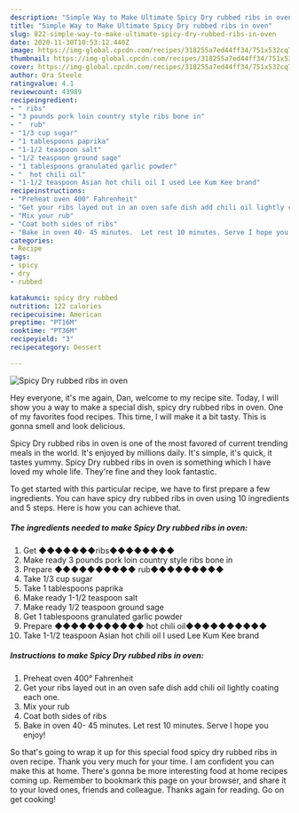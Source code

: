 ```yaml
---
description: "Simple Way to Make Ultimate Spicy Dry rubbed ribs in oven"
title: "Simple Way to Make Ultimate Spicy Dry rubbed ribs in oven"
slug: 822-simple-way-to-make-ultimate-spicy-dry-rubbed-ribs-in-oven
date: 2020-11-30T10:53:12.440Z
image: https://img-global.cpcdn.com/recipes/318255a7ed44ff34/751x532cq70/spicy-dry-rubbed-ribs-in-oven-recipe-main-photo.jpg
thumbnail: https://img-global.cpcdn.com/recipes/318255a7ed44ff34/751x532cq70/spicy-dry-rubbed-ribs-in-oven-recipe-main-photo.jpg
cover: https://img-global.cpcdn.com/recipes/318255a7ed44ff34/751x532cq70/spicy-dry-rubbed-ribs-in-oven-recipe-main-photo.jpg
author: Ora Steele
ratingvalue: 4.1
reviewcount: 43989
recipeingredient:
- " ribs"
- "3 pounds pork loin country style ribs bone in"
- "  rub"
- "1/3 cup sugar"
- "1 tablespoons paprika"
- "1-1/2 teaspoon salt"
- "1/2 teaspoon ground sage"
- "1 tablespoons granulated garlic powder"
- "  hot chili oil"
- "1-1/2 teaspoon Asian hot chili oil I used Lee Kum Kee brand"
recipeinstructions:
- "Preheat oven 400° Fahrenheit"
- "Get your ribs layed out in an oven safe dish add chili oil lightly coating each one."
- "Mix your rub"
- "Coat both sides of ribs"
- "Bake in oven 40- 45 minutes.  Let rest 10 minutes. Serve I hope you enjoy!"
categories:
- Recipe
tags:
- spicy
- dry
- rubbed

katakunci: spicy dry rubbed 
nutrition: 122 calories
recipecuisine: American
preptime: "PT16M"
cooktime: "PT36M"
recipeyield: "3"
recipecategory: Dessert

---
```



![Spicy Dry rubbed ribs in oven](https://img-global.cpcdn.com/recipes/318255a7ed44ff34/751x532cq70/spicy-dry-rubbed-ribs-in-oven-recipe-main-photo.jpg)

Hey everyone, it's me again, Dan, welcome to my recipe site. Today, I will show you a way to make a special dish, spicy dry rubbed ribs in oven. One of my favorites food recipes. This time, I will make it a bit tasty. This is gonna smell and look delicious.

Spicy Dry rubbed ribs in oven is one of the most favored of current trending meals in the world. It's enjoyed by millions daily. It's simple, it's quick, it tastes yummy. Spicy Dry rubbed ribs in oven is something which I have loved my whole life. They're fine and they look fantastic.




To get started with this particular recipe, we have to first prepare a few ingredients. You can have spicy dry rubbed ribs in oven using 10 ingredients and 5 steps. Here is how you can achieve that.

<!--inarticleads1-->

##### The ingredients needed to make Spicy Dry rubbed ribs in oven:

1. Get  ◆◆◆◆◆◆◆ribs◆◆◆◆◆◆◆◆
1. Make ready 3 pounds pork loin country style ribs bone in
1. Prepare  ◆◆◆◆◆◆◆◆◆◆ rub◆◆◆◆◆◆◆◆◆
1. Take 1/3 cup sugar
1. Take 1 tablespoons paprika
1. Make ready 1-1/2 teaspoon salt
1. Make ready 1/2 teaspoon ground sage
1. Get 1 tablespoons granulated garlic powder
1. Prepare  ◆◆◆◆◆◆◆◆◆◆◆ hot chili oil◆◆◆◆◆◆◆◆◆◆
1. Take 1-1/2 teaspoon Asian hot chili oil I used Lee Kum Kee brand




<!--inarticleads2-->

##### Instructions to make Spicy Dry rubbed ribs in oven:

1. Preheat oven 400° Fahrenheit
1. Get your ribs layed out in an oven safe dish add chili oil lightly coating each one.
1. Mix your rub
1. Coat both sides of ribs
1. Bake in oven 40- 45 minutes.  Let rest 10 minutes. Serve I hope you enjoy!




So that's going to wrap it up for this special food spicy dry rubbed ribs in oven recipe. Thank you very much for your time. I am confident you can make this at home. There's gonna be more interesting food at home recipes coming up. Remember to bookmark this page on your browser, and share it to your loved ones, friends and colleague. Thanks again for reading. Go on get cooking!
